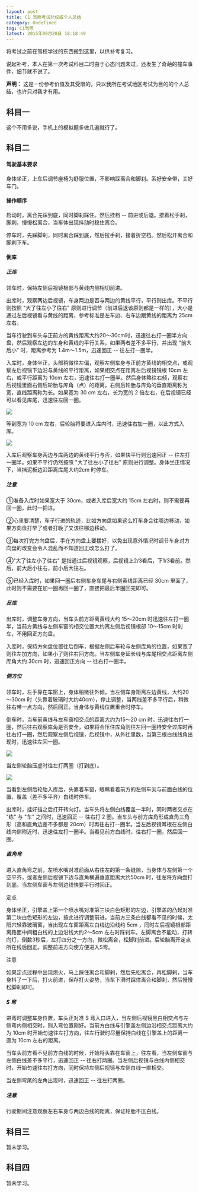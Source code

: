 ```yaml
---
layout: post
title: C1 驾照考试非权威个人总结
category: Undefined
tag: C1驾照
latest: 2015年09月28日 18:18:49
---
```


将考试之前在驾校学过的东西搬到这里，以供补考复习。

说起补考，本人在第一次考试科目二时由于心态问题未过，还发生了奇葩的撞车事件，细节就不说了。

**声明：** 这是一份参考价值及其受限的，只以我所在考试地区考试为目的的个人总结，也许只对我才有用。

科目一
-

这个不用多说，手机上的模拟题多做几遍就行了。

科目二
-

#### 驾驶基本要求

身体坐正，上车后调节座椅为舒服位置，不影响踩离合和脚刹。系好安全带，关好车门。

#### 操作顺序

启动时，离合先踩到底，同时脚刹踩住。然后挂档 -- 前进或后退。接着松手刹，脚刹，慢慢松离合，当车体出现抖动时稳住离合。

停车时，先踩脚刹，同时离合踩到底，然后拉手刹，接着折空档。然后松开离合和脚刹下车。

#### **倒库**

##### **正库**

领车时，保持左侧后视镜根部与黄线内侧相切前进。

出库时，观察两边后视镜，车身两边是否与两边的黄线平行，平行则出库。不平行则按照 "大了往左小了往右" 原则进行调节（前进后退该原则都是一样的），大小是通过左后视镜看与黄线的距离，参考标准是左车边、右车边跟黄线的距离为 25cm左右。

当车行驶到车头与正前方的黄线距离大约20～30cm时，迅速往右打一圈半方向盘，然后观察左边的车身和黄线的平行关系，如果两者差不多平行，并出现 "前大后小" 时，距离参考为 1.4m～1.5m，迅速回正 -- 往左打一圈半。

入库时，身体坐正，头部稍微往左偏，观察左侧车身与正前方黄线的相交点，或观察左后视镜下边沿与黄线的平行距离，如果相交点在距离左后视镜镜根 10cm 左右，或平行距离为 10cm 左右，迅速往右打一圈半。然后身体略往右倾，观察右后视镜里面右侧后轮胎与库角（点）的距离，右侧后轮胎与库角的垂直距离称为宽，直线距离称为长。如果宽为 30 cm 左右，长为宽的 2 倍左右，在后视镜已经可以看见库尾，迅速往左回一圈。

![](/image/blog/back-in-parking-0.jpg)

等到宽为 10 cm 左右，后轮胎将要进入库内时，迅速往右加一圈，以此方式入库。

![](/image/blog/back-in-parking-1.jpg)

入库后观察车身两边与库两边的黄线平行与否，如果快平行则迅速回正 -- 往左打一圈半。如果不平行仍然按照 "大了往左小了往右" 原则进行调整。身体坐正情况下，当挡泥板边沿距离库尾大约2cm 时停车。

##### 注意

①准备入库时如果宽大于 30cm，或者入库后宽大约 15cm 左右时，则不需要再回一圈，此时一把进。

②心里要清楚，车子行进的轨迹，比如方向盘如果这么打车身会往哪边移动，如果方向盘打早了或者打晚了又该往哪边移动。

③每次打完方向盘后，手在方向盘上要摆好，以免出现意外情况时调节车身对方向盘的改变会令人混乱而不知道回正改怎么打了。

④"大了往左小了往右" 是指通过后视镜观察，后视镜上2/3看后，下1/3看前。然后，前大后小往右，前小后大往左。

⑤已经入库时，如果回一圈后右侧车身车尾与右侧黄线距离已经 30cm 里面了，此时则不需要在加一圈再回一圈了，直接把最后半圈回完即可。

##### **反库**

出库时，调整车身方向，当车头前方距离黄线大约 15～20cm 时迅速往左打一圈半，当前方黄线与左侧车窗的相交位置大约离左侧后视镜根部 10～15cm 时刹车，不用回正方向盘。

入库时，保持方向盘位置往后倒车，根据左侧后车轮与左侧库角的位置，如果宽了则往左加方向，如果小了则往右回方向。当左侧车身延长线与库尾相交点距离左侧库角大约 30cm 时，迅速回正方向 -- 往右打一圈半。

##### **侧方位**

领车时，左手靠在车窗上，身体稍微往外倾，当左侧车身距离左边黄线，大约20～30cm 时（头靠着玻璃时大约40cm），停止调整，当两线差不多平行后，稍微往右带一点方向，然后回正。当身体与黄线位置重合时停车。

倒车时，当车前黄线与左车窗相交点的距离大约为15～20 cm 时。迅速往右打一圈，然后往右观察库角是否安全，如果将会压住库角则往左回一圈待安全过库时再往右打一圈，然后观察左侧后视镜，后视镜中，从外往里数，当第三根白线线角出现时，迅速往左回一圈。

![](/image/blog/parallel-parking-0.jpg)

当左侧轮胎压虚时往左打两圈（打到底）。

![](/image/blog/parallel-parking-1.jpg)

当看到左侧后轮胎入库后，头靠着车窗，眼睛看着前方的左侧车尖与前面白线的位置，覆盖（差不多平齐）白线时停车。

出库时，挂好挡之后打开转向灯。当车头将左侧白线覆盖一半时，同时两者交点在 "练" 与 "车" 之间时，迅速回正 -- 往右打 2 圈。当车头与前方库角形成直角三角形（高和直角边差不多都是 20cm）时再往右打一圈半。当左后视镜耳根在左侧白线内侧附近时，迅速往左打一圈半。当看见前方白线时，往右打一圈，然后回一圈。

##### **直角弯**

进入直角弯之前，左喷水嘴对准前面从右往左的第一条缝隙，当身体与左侧第一个空平齐，或者左侧后视镜下边与直角横遍垂直距离大约50cm 时，往左将方向盘打到底。当左侧车窗与左侧边线快要平行时回正。

定点

身体坐正，引擎盖上第一个喷水嘴对准第三块白色矩形的左边，引擎盖的凸起对准第二块白色矩形的左边，按此进行调整前进。当前方三条白线都看不见的时候，太阳穴轻靠玻璃窗，当出现左车窗距离左白线边沿线约 5cm ，同时左后视镜根部距离路面中间粗白线的上边沿线大约2～5cm 左右时踩刹车。左脚离合不能动，打转向灯，倒数3秒后，左打四分之一方向，微松离合，松脚刹前进。后轮胎离开定点所在线后回正。调整前进方向使方便进入S弯。

注意

如果定点过程中出现熄火，马上踩住离合和脚刹，然后先松离合，再松脚刹，当车身抖了一下后，打火前进，保存打火姿势，当车下滑时踩住离合和脚刹，然后慢慢松脚刹即可。

##### **S 弯**

进弯时调整车身位置，车头正对准 S 弯入口进入，当左侧后视镜黑白相交点与左侧弯内侧相交时，则入弯位置刚好。当前方白线与引擎盖左侧边沿相交点距离大约为 10cm 时开始匀速往左打方向，往左行驶时尽量保持白线在引擎盖上的距离一直为 10cm 左右的距离。

当车头前方看不见前方白线的时候，开始将头靠在车窗上，往左看，当左侧车窗与左侧白线差不多平行，迅速回正 -- 往右打两圈。当左侧后视镜与白线内侧相交时，开始匀速往右打方向，同时保持左侧后视镜与左侧白线一直相交。

当左侧弯尾的左角出现时，迅速回正 -- 往左打两圈。

##### 注意

行驶期间注意观察左右车身与两边白线的距离，保证轮胎不压白线。

科目三
-

暂未学习。

科目四
-

暂未学习。
